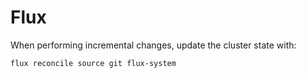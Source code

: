 # Flux
When performing incremental changes, update the cluster state with:
```
flux reconcile source git flux-system
```
